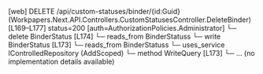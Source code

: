 [web] DELETE /api/custom-statuses/binder/{id:Guid}  (Workpapers.Next.API.Controllers.CustomStatusesController.DeleteBinder)  [L169–L177] status=200 [auth=AuthorizationPolicies.Administrator]
  └─ delete BinderStatus [L174]
    └─ reads_from BinderStatuss
  └─ write BinderStatus [L173]
    └─ reads_from BinderStatuss
  └─ uses_service IControlledRepository<BinderStatus> (AddScoped)
    └─ method WriteQuery [L173]
      └─ ... (no implementation details available)

